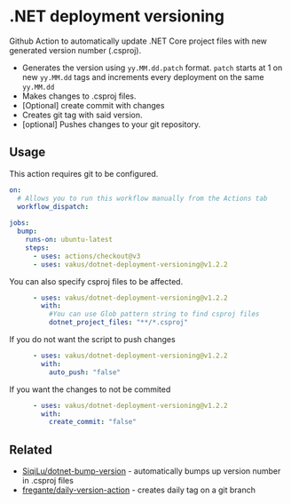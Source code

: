 # .NET deployment versioning

Github Action to automatically update .NET Core project files with new generated version number (.csproj).
- Generates the version using `yy.MM.dd.patch` format. `patch` starts at 1 on new `yy.MM.dd` tags and increments every deployment on the same `yy.MM.dd`
- Makes changes to .csproj files.
- [Optional] create commit with changes
- Creates git tag with said version.
- [optional] Pushes changes to your git repository.

## Usage

This action requires git to be configured.
```yml
on:
  # Allows you to run this workflow manually from the Actions tab
  workflow_dispatch:
  
jobs:
  bump:
    runs-on: ubuntu-latest
    steps:
      - uses: actions/checkout@v3
      - uses: vakus/dotnet-deployment-versioning@v1.2.2
```

You can also specify csproj files to be affected.
```yml
      - uses: vakus/dotnet-deployment-versioning@v1.2.2
        with:
          #You can use Glob pattern string to find csproj files
          dotnet_project_files: "**/*.csproj"
```

If you do not want the script to push changes
```yml
      - uses: vakus/dotnet-deployment-versioning@v1.2.2
        with:
          auto_push: "false"
```

If you want the changes to not be commited
```yml
      - uses: vakus/dotnet-deployment-versioning@v1.2.2
        with:
          create_commit: "false"
```

## Related

- [SiqiLu/dotnet-bump-version](https://github.com/SiqiLu/dotnet-bump-version) - automatically bumps up version number in .csproj files
- [fregante/daily-version-action](https://github.com/fregante/daily-version-action) - creates daily tag on a git branch
